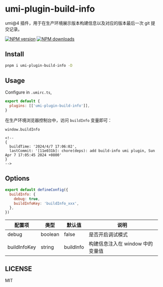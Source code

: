 # umi-plugin-build-info

umi@4 插件，用于在生产环境展示版本构建信息以及对应的版本最后一次 git 提交记录。

[![NPM version](https://img.shields.io/npm/v/umi-plugin-build-info.svg?style=flat)](https://npmjs.org/package/umi-plugin-build-info) [![NPM downloads](http://img.shields.io/npm/dm/umi-plugin-build-info.svg?style=flat)](https://npmjs.org/package/umi-plugin-build-info)

## Install

```bash
pnpm i umi-plugin-build-info -D
```

## Usage

Configure in `.umirc.ts`,

```js
export default {
  plugins: [['umi-plugin-build-info']],
}
```

在生产环境浏览器控制台中，访问 `buildInfo` 变量即可：

```
window.buildInfo

<!--
{
  buildTime: '2024/4/7 17:06:02', 
  lastCommit: '[11e031b]: chore(deps): add build-info umi plugin, Sun Apr 7 17:05:45 2024 +0800'
}
-->
```

## Options

```js
export default defineConfig({
  buildInfo: {
    debug: true,
    buildInfoKey: 'buildInfo_xxx',
  },
})
```

| 配置项       | 类型    | 默认值    | 说明                             |
| ------------ | ------- | --------- | -------------------------------- |
| debug        | boolean | false     | 是否开启调试模式                 |
| buildInfoKey | string  | buildInfo | 构建信息注入在 window 中的变量值 |

## LICENSE

MIT